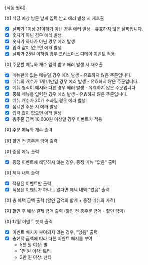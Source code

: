 [작동 원리]

[X] 식당 예상 방문 날짜 입력 받고 에러 발생 시 재호출

- [x] 날짜가 1이상 31이하가 아닌 경우 에러 발생 - 유효하지 않은 날짜입니다.
- [x] 숫자가 아닌 경우 에러 발생
- [x] 숫자가 하나가 아닌 경우 에러 발생
- [x] 입력 값이 없으면 에러 발생
- [x] 날짜가 25일 이하일 경우 크리스마스 디데이 이벤트 적용

[X] 주문할 메뉴와 개수 입력 받고 에러 발생 시 재호출

- [x] 메뉴판에 없는 메뉴일 경우 에러 발생 - 유효하지 않은 주문입니다.
- [x] 메뉴의 개수가 1개 미만일 경우 에러 발생 - 유효하지 않은 주문입니다.
- [x] 메뉴 형식이 예시와 다른 경우 에러 발생 - 유효하지 않은 주문입니다.
- [x] 중복 메뉴를 입력한 경우 에러 발생 - 유효하지 않은 주문입니다.
- [x] 메뉴 개수가 20개 초과일 경우 에러 발생
- [x] 음료만 주문 시 에러 발생
- [x] 입력 값이 없으면 에러 발생
- [x] 총주문 금액 10,000원 이상일 경우 이벤트가 적용

[X] 주문 메뉴와 개수 출력

[X] 할인 전 총주문 금액 출력

[X] 증정 메뉴 출력

- [x] 증정 이벤트에 해당하지 않는 경우, 증정 메뉴 "없음" 출력

[X] 혜택 내역 출력

- [x] 적용된 이벤트만 출력
- [x] 적용된 이벤트가 하나도 없다면 혜택 내역 "없음" 출력

[X] 총 혜택 금액 출력 (할인 금액의 합계 + 증정 메뉴의 가격)

[X] 할인 후 예상 결제 금액 출력 (할인 전 총주문 금액 - 할인 금액)

[X] 12월 이벤트 벳지 출력

- [x] 이벤트 배지가 부여되지 않는 경우, "없음" 출력
- [x] 총혜택 금액에 따라 다른 이벤트 배지를 부여
  - 5천 원 이상: 별
  - 1만 원 이상: 트리
  - 2만 원 이상: 산타
